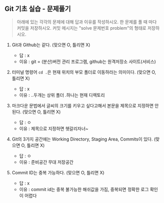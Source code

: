 ## Git 기초 실습 - 문제풀기

> 아래에 있는 각각의 문제에 대해 답과 이유를 작성하시오.
> 한 문제를 풀 때 마다 커밋을 저장하시오. 커밋 메시지는 "solve 문제번호 problem"의 형태로 저장하시오.



1. Git과 Github는 같다. (맞으면 O, 틀리면 X)

   - 답 : x
   - 이유 : git = (분산)버전 관리 프로그램, github는 원격저장소 사이트(서비스) 

   

2. 터미널 명령어 `cd .`은 현재 위치의 부모 폴더로 이동하라는 의미이다. (맞으면 O, 틀리면 X)

   - 답 : x
   - 이유 : ..두개는 상위 폴더 .하나는 현재 디렉토리



3. 마크다운 문법에서 글씨의 크기를 키우고 싶다고해서 본문을 제목으로 지정하면 안된다. (맞으면 O, 틀리면 X)
   - 답 : ㅇ
   - 이유 : 제목으로 지정하면 헷갈리자너~



4. Git의 3가지 공간에는 Working Directory, Staging Area, Commits이 있다. (맞으면 O, 틀리면 X)
   - 답 : ㅇ
   - 이유 : 준비공간 무대 저장공간 



5. Commit ID는 중복 가능하다. (맞으면 O, 틀리면 X)
   - 답 : x
   - 이유 : commit id는 중복 불가능한 해쉬값을 가짐, 중복되면 정확한 로그 확인이 어렵다